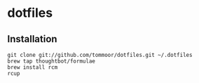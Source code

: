 # dotfiles

## Installation

```
git clone git://github.com/tommoor/dotfiles.git ~/.dotfiles
brew tap thoughtbot/formulae
brew install rcm
rcup
```

